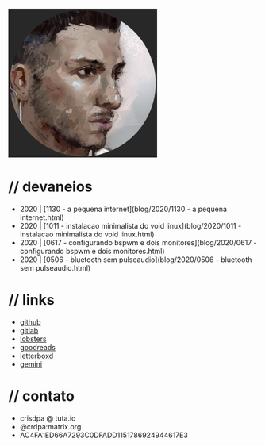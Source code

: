 ![](/avatar.png)

# // devaneios
- 2020 | [1130 - a pequena internet](blog/2020/1130 - a pequena internet.html)
- 2020 | [1011 - instalacao minimalista do void linux](blog/2020/1011 - instalacao minimalista do void linux.html)
- 2020 | [0617 - configurando bspwm e dois monitores](blog/2020/0617 - configurando bspwm e dois monitores.html)
- 2020 | [0506 - bluetooth sem pulseaudio](blog/2020/0506 - bluetooth sem pulseaudio.html)

# // links
- [github](https://github.com/crdpa/)
- [gitlab](https://gitlab.com/crdpa/)
- [lobsters](https://lobste.rs/u/crdpa)
- [goodreads](https://www.goodreads.com/user/show/55958511-crdpa)
- [letterboxd](https://letterboxd.com/crdpa/)
- [gemini](gemini://republic.circumlunar.space/users/crdpa/)

# // contato
- crisdpa @ tuta.io
- @crdpa:matrix.org
- AC4FA1ED66A7293C0DFADD1151786924944617E3
